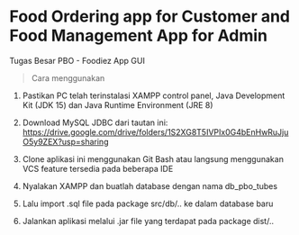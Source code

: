 # Food Ordering app for Customer and Food Management App for Admin
Tugas Besar PBO - Foodiez App GUI

> Cara menggunakan
1. Pastikan PC telah terinstalasi XAMPP control panel, Java Development Kit (JDK 15) dan Java Runtime Environment (JRE 8)

2. Download MySQL JDBC dari tautan ini: https://drive.google.com/drive/folders/1S2XG8T5IVPIx0G4bEnHwRuJjuO5y9ZEX?usp=sharing 

3. Clone aplikasi ini menggunakan Git Bash atau langsung menggunakan VCS feature tersedia pada beberapa IDE 

4. Nyalakan XAMPP dan buatlah database dengan nama db_pbo_tubes

5. Lalu import .sql file pada package src/db/.. ke dalam database baru

6. Jalankan aplikasi melalui .jar file yang terdapat pada package dist/..
